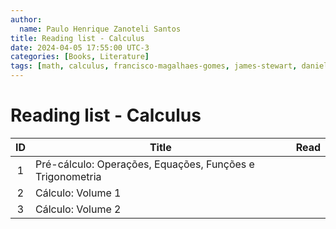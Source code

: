 ```yaml
---
author:
  name: Paulo Henrique Zanoteli Santos
title: Reading list - Calculus
date: 2024-04-05 17:55:00 UTC-3
categories: [Books, Literature]
tags: [math, calculus, francisco-magalhaes-gomes, james-stewart, daniel-clegg, saleem-watson]
---
```


# Reading list - Calculus

| ID  | Title                                                     | Read |
|:---:| --------------------------------------------------------- |:----:|
| 1   | Pré-cálculo: Operações, Equações, Funções e Trigonometria |      |
| 2   | Cálculo: Volume 1                                         |      |
| 3   | Cálculo: Volume 2                                         |      |
